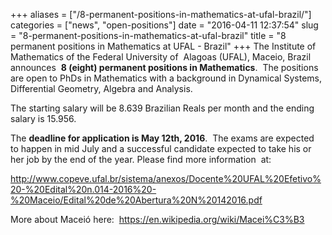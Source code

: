 +++
aliases = ["/8-permanent-positions-in-mathematics-at-ufal-brazil/"]
categories = ["news", "open-positions"]
date = "2016-04-11 12:37:54"
slug = "8-permanent-positions-in-mathematics-at-ufal-brazil"
title = "8 permanent positions in Mathematics at UFAL - Brazil"
+++
The Institute of Mathematics of the Federal University of  Alagoas
(UFAL), Maceio, Brazil announces  **8 (eight) permanent positions in
Mathematics**.  The positions are open to PhDs in Mathematics with a
background in Dynamical Systems, Differential Geometry, Algebra and
Analysis.

<div>

The starting salary will be 8.639 Brazilian Reals per month and the
ending salary is 15.956.

</div>

<div>

</div>

<div>

The **deadline for application is <span class="aBn" tabindex="0"
term="goog_124034278"><span class="aQJ">May 12th, 2016</span></span>**. 
The exams are expected  to happen in mid July and a successful candidate
expected to take his or her job by the end of the year. Please find more
information  at:

</div>

<div>

<http://www.copeve.ufal.br/sistema/anexos/Docente%20UFAL%20Efetivo%20-%20Edital%20n.014-2016%20-%20Maceio/Edital%20de%20Abertura%20N%20142016.pdf>

</div>

<div>

</div>

<div>

More about Maceió here:  <https://en.wikipedia.org/wiki/Macei%C3%B3>

</div>

<div>

</div>
